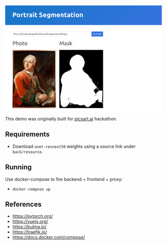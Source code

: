 ![Demo screenshot](docs/example.png "Demo screenshot")

This demo was originally built for [picsart.ai](https://www.picsart.ai/) hackathon.

## Requirements

* Download `unet-resnext50` weights using a source link under `back/resource`.

## Running

Use docker-compose to fire backend + frontend + proxy:

* `docker-compose up`

## References

* https://pytorch.org/
* https://vuejs.org/
* https://bulma.io/
* https://traefik.io/
* https://docs.docker.com/compose/
